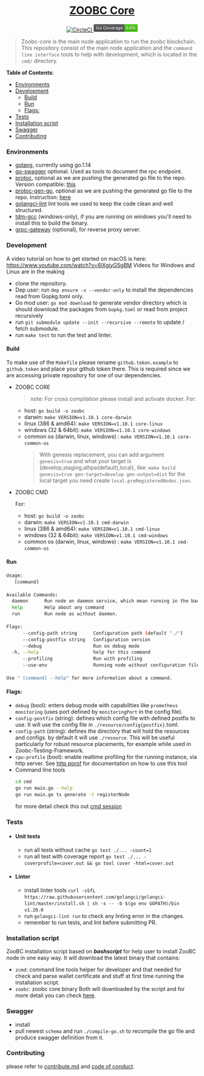 <h1 align="center">
  <a href="https://github.com/zoobc/zoobc-core">
    ZOOBC Core
  </a>
</h1>
<p align="center">
  <a href="https://circleci.com/gh/zoobc/zoobc-core">
    <img src="https://circleci.com/gh/zoobc/zoobc-core.svg?style=svg&circle-token=cdd770bcb30a201696bb10e76ed15504cf235a9f" alt="CircleCI"/>
  </a>
  <a href="#">
    <img src="./coverage_badge.png" alt="cover badge"/>
  </a>
</p>

> Zoobc-core is the main node application to run the zoobc blockchain. This repository consist of the main node application and the `command line interface` tools to help with development, which is located in the `cmd/` directory.

**Table of Contents**:

- [Environments](#environments)
- [Development](#development)
  - [Build](#build)
  - [Run](#run)
  - [Flags:](#flags)
- [Tests](#tests)
- [Installation script](#installation-script)
- [Swagger](#swagger)
- [Contributing](#contributing)

### Environments

- [golang](https://golang.org/doc/install), currently using go.1.14
- [go-swagger](https://github.com/go-swagger/go-swagger) optional. Used as tools to document the rpc endpoint.
- [protoc](https://github.com/protocolbuffers/protobuf), optional as we are pushing the generated go file to the repo. Version compatible: [this](https://github.com/protocolbuffers/protobuf/releases/tag/v3.12.4)
- [protoc-gen-go](https://github.com/golang/protobuf), optional as we are pushing the generated go file to the repo. Instruction: [here](https://grpc.io/docs/languages/go/quickstart/)
- [golangci-lint](https://github.com/golangci/golangci-lint) lint tools we used to keep the code clean and well structured.
- [tdm-gcc](https://jmeubank.github.io/tdm-gcc/) (windows-only), if you are running on windows you'll need to install this to build the binary.
- [grpc-gateway](https://github.com/grpc-ecosystem/grpc-gateway/tree/v1) (optional), for reverse proxy server.

### Development

A video tutorial on how to get started on macOS is here: https://www.youtube.com/watch?v=6lXgiyG5gBM 
Videos for Windows and Linux are in the making

- clone the repository.
- Dep user: run `dep ensure -v --vendor-only` to install the dependencies read from Gopkg.toml only.
- Go mod user: `go mod download` to generate vendor directory which is should download the packages from `Gopkg.toml` or read from project recursively
- run `git submodule update --init --recursive --remote` to update / fetch submodule.
- run `make test` to run the test and linter.

#### Build

To make use of the `Makefile` please rename `github.token.example` to `github.token` and place your github token there. This is required since we are accessing private repository for one of our dependencies.

- ZOOBC CORE

  > note: For cross compilation please install and activate docker.
  > For:

  - host: `go build -o zoobc`
  - darwin: `make VERSION=v1.10.1 core-darwin`
  - linux (386 & amd64): `make VERSION=v1.10.1 core-linux`
  - windows (32 & 64bit): `make VERSION=v1.10.1 core-windows`
  - common os (darwin, linux, windows) : `make VERSION=v1.10.1 core-common-os`
    > With genesis replacement, you can add argument `genesis=true` and what your target is {develop,staging,alhpa(default),local}, like:
    > `make build genesis=true gen-target=develop gen-output=dist` for the local target you need create `local.preRegisteredNodes.json`.

- ZOOBC CMD

  For:

  - host: `go build -o zoobc`
  - darwin: `make VERSION=v1.10.1 cmd-darwin`
  - linux (386 & amd64): `make VERSION=v1.10.1 cmd-linux`
  - windows (32 & 64bit): `make VERSION=v1.10.1 cmd-windows`
  - common os (darwin, linux, windows) : `make VERSION=v1.10.1 cmd-common-os`

#### Run

```bash
Usage:
   [command]

Available Commands:
  daemon      Run node on daemon service, which mean running in the background. Similar to launchd or systemd
  help        Help about any command
  run         Run node as without daemon.

Flags:
      --config-path string      Configuration path (default "./")
      --config-postfix string   Configuration version
      --debug                   Run on debug mode
  -h, --help                    help for this command
      --profiling               Run with profiling
      --use-env                 Running node without configuration file

Use " [command] --help" for more information about a command.
```

#### Flags:

- `debug` (bool): enters debug mode with capabilities like `prometheus monitoring` (uses port defined by `monitoringPort` in the config file).
- `config-postfix` (string): defines which config file with defined postfix to use. It will use the config file in `./resource/config{postfix}`.toml.
- `config-path` (string): defines the directory that will hold the resources and configs. by default it will use `./resource`. This will be useful particularly for robust resource placements, for example while used in Zoobc-Testing-Framework.
- `cpu-profile` (bool): enable realtime profiling for the running instance, via http server.
  See [http pprof](https://golang.org/pkg/net/http/pprof/) for documentation on how to use this tool
- Command line tools
  ```bash
  cd cmd
  go run main.go --help
  go run main.go tx generate -t registerNode
  ```
  for more detail check this out [cmd session](https://github.com/zoobc/zoobc-core/tree/develop/cmd)

### Tests

- #### Unit tests
  - run all tests without cache `go test ./... -count=1`
  - run all test with coverage report `go test ./... -coverprofile=cover.out && go tool cover -html=cover.out`
- #### Linter
  - install linter tools `curl -sSfL https://raw.githubusercontent.com/golangci/golangci-lint/master/install.sh | sh -s -- -b $(go env GOPATH)/bin v1.20.0`
  - run `golangci-lint run` to check any linting error in the changes.
  - remember to run tests, and lint before submitting PR.

### Installation script

ZooBC installation script based on **_bashscript_** for help user to install ZooBC node in one easy way. It will download the latest binary that contains:

- `zcmd`: command line tools helper for developer and that needed for check and parse wallet certificate and stuff at first time running the installation script.
- `zoobc`: zoobc core binary
  Both will downloaded by the script and for more detail you can check [here](https://github.com/zoobc/zoobc-installer).

### Swagger

- install
- pull newest `schema` and run `./compile-go.sh` to recompile the go file and produce swagger definition from it.

### Contributing

please refer to [contribute.md](contribute.md) and [code of conduct](code_of_conduct.md).
